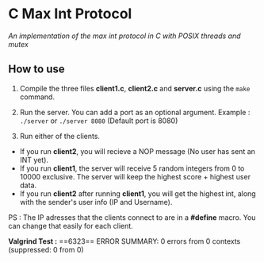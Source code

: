 # C Max Int Protocol

_An implementation of the max int protocol in C with POSIX threads and mutex_

## How to use

1. Compile the three files **client1.c**, **client2.c** and **server.c** using the `make` command.

2. Run the server. You can add a port as an optional argument. Example : `./server` or `./server 8080` (Default port is 8080)

3. Run either of the clients.

- If you run **client2**, you will recieve a NOP message (No user has sent an INT yet).
- If you run **client1**, the server will receive 5 random integers from 0 to 10000 exclusive. The server will keep the highest score + highest user data.
- If you run **client2** after running **client1**, you will get the highest int, along with the sender's user info (IP and Username).

PS : The IP adresses that the clients connect to are in a **#define** macro. You can change that easily for each client.

**Valgrind Test :** ==6323== ERROR SUMMARY: 0 errors from 0 contexts (suppressed: 0 from 0)
